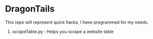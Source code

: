 # DragonTails
This repo will represent quick hacks, I have programmed for my needs.

1) scrapeTable.py : Helps you scrape a website table